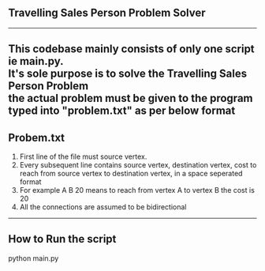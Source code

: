 ## Travelling Sales Person Problem Solver

---
This codebase mainly consists of only one script ie main.py. <br />
It's sole purpose is to solve the Travelling Sales Person Problem <br />
the actual problem must be given to the program typed into "problem.txt" as per below format <br />
---
Probem.txt
---
1) First line of the file must source vertex.
2) Every subsequent line contains source vertex, destination vertex, cost to reach from source vertex to destination vertex, in a space seperated format
3) For example A B 20 means to reach from vertex A to vertex B the cost is 20
4) All the connections are assumed to be bidirectional

---
How to Run the script
---
python main.py



